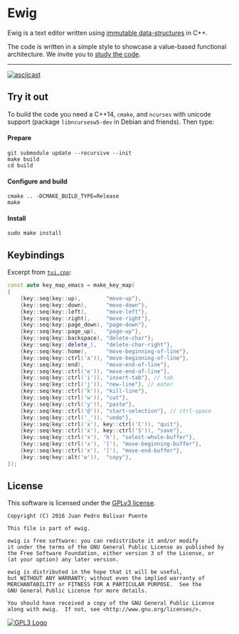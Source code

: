 
Ewig
====

Ewig is a text editor written
using [immutable data-structures](https://sinusoid.es/immer/) in C++.

The code is written in a simple style to showcase a value-based
functional architecture.  We invite you to [study the code](https://github.com/arximboldi/ewig/tree/master/src/ewig).

---

[![asciicast](https://cdn.rawgit.com/arximboldi/ewig/9ffbe95f/doc/ewig.gif)](https://asciinema.org/a/3i7smcgv5g52314lklmksqdxt)

Try it out
----------

To build the code you need a C++14, `cmake`, and `ncurses` with
unicode support (package `libncursesw5-dev` in Debian and friends).
Then type:

#### Prepare
```
git submodule update --recursive --init
make build
cd build
```

#### Configure and build
```
cmake .. -DCMAKE_BUILD_TYPE=Release
make
```

#### Install
```
sudo make install
```

Keybindings
-----------

Excerpt from
[`tui.cpp`](https://github.com/arximboldi/ewig/blob/master/src/ewig/tui.cpp):
```cpp
const auto key_map_emacs = make_key_map(
{
    {key::seq(key::up),        "move-up"},
    {key::seq(key::down),      "move-down"},
    {key::seq(key::left),      "move-left"},
    {key::seq(key::right),     "move-right"},
    {key::seq(key::page_down), "page-down"},
    {key::seq(key::page_up),   "page-up"},
    {key::seq(key::backspace), "delete-char"},
    {key::seq(key::delete_),   "delete-char-right"},
    {key::seq(key::home),      "move-beginning-of-line"},
    {key::seq(key::ctrl('a')), "move-beginning-of-line"},
    {key::seq(key::end),       "move-end-of-line"},
    {key::seq(key::ctrl('e')), "move-end-of-line"},
    {key::seq(key::ctrl('i')), "insert-tab"}, // tab
    {key::seq(key::ctrl('j')), "new-line"}, // enter
    {key::seq(key::ctrl('k')), "kill-line"},
    {key::seq(key::ctrl('w')), "cut"},
    {key::seq(key::ctrl('y')), "paste"},
    {key::seq(key::ctrl('@')), "start-selection"}, // ctrl-space
    {key::seq(key::ctrl('_')), "undo"},
    {key::seq(key::ctrl('x'), key::ctrl('C')), "quit"},
    {key::seq(key::ctrl('x'), key::ctrl('S')), "save"},
    {key::seq(key::ctrl('x'), 'h'), "select-whole-buffer"},
    {key::seq(key::ctrl('x'), '['), "move-beginning-buffer"},
    {key::seq(key::ctrl('x'), ']'), "move-end-buffer"},
    {key::seq(key::alt('w')),  "copy"},
});
```

License
-------

This software is licensed under the
[GPLv3 license](https://www.gnu.org/licenses/gpl-3.0.en.html).

    Copyright (C) 2016 Juan Pedro Bolivar Puente

    This file is part of ewig.

    ewig is free software: you can redistribute it and/or modify
    it under the terms of the GNU General Public License as published by
    the Free Software Foundation, either version 3 of the License, or
    (at your option) any later version.

    ewig is distributed in the hope that it will be useful,
    but WITHOUT ANY WARRANTY; without even the implied warranty of
    MERCHANTABILITY or FITNESS FOR A PARTICULAR PURPOSE.  See the
    GNU General Public License for more details.

    You should have received a copy of the GNU General Public License
    along with ewig.  If not, see <http://www.gnu.org/licenses/>.

[![GPL3 Logo](https://www.gnu.org/graphics/gplv3-127x51.png)](https://www.gnu.org/licenses/gpl-3.0.en.html)
